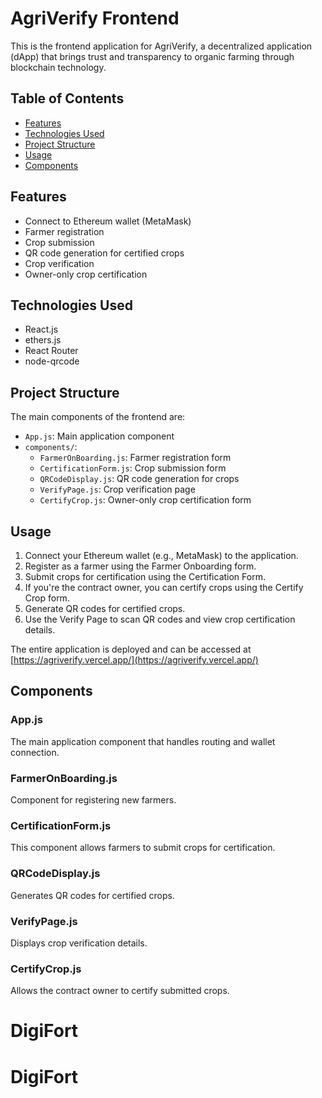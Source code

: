 # AgriVerify Frontend

This is the frontend application for AgriVerify, a decentralized application (dApp) that brings trust and transparency to organic farming through blockchain technology.

## Table of Contents

- [Features](#features)
- [Technologies Used](#technologies-used)
- [Project Structure](#project-structure)
- [Usage](#usage)
- [Components](#components)

## Features

- Connect to Ethereum wallet (MetaMask)
- Farmer registration
- Crop submission
- QR code generation for certified crops
- Crop verification
- Owner-only crop certification

## Technologies Used

- React.js
- ethers.js
- React Router
- node-qrcode


## Project Structure

The main components of the frontend are:

- `App.js`: Main application component
- `components/`:
  - `FarmerOnBoarding.js`: Farmer registration form
  - `CertificationForm.js`: Crop submission form
  - `QRCodeDisplay.js`: QR code generation for crops
  - `VerifyPage.js`: Crop verification page
  - `CertifyCrop.js`: Owner-only crop certification form

## Usage

1. Connect your Ethereum wallet (e.g., MetaMask) to the application.
2. Register as a farmer using the Farmer Onboarding form.
3. Submit crops for certification using the Certification Form.
4. If you're the contract owner, you can certify crops using the Certify Crop form.
5. Generate QR codes for certified crops.
6. Use the Verify Page to scan QR codes and view crop certification details.

The entire application is deployed and can be accessed at [https://agriverify.vercel.app/](https://agriverify.vercel.app/)

## Components

### App.js

The main application component that handles routing and wallet connection.

### FarmerOnBoarding.js

Component for registering new farmers.

### CertificationForm.js

This component allows farmers to submit crops for certification.

### QRCodeDisplay.js

Generates QR codes for certified crops.

### VerifyPage.js

Displays crop verification details.

### CertifyCrop.js

Allows the contract owner to certify submitted crops.
# DigiFort
# DigiFort
